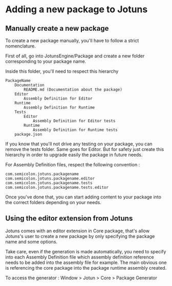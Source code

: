 # Adding a new package to Jotuns

## Manually create a new package

To create a new package manually, you'll have to follow a strict nomenclature.

First of all, go into JotunsEngine/Package and create a new folder corresponding to your package name.

Inside this folder, you'll need to respect this hierarchy

    PackageName
        Documentation
            README.md (Documentation about the package)
        Editor
            Assembly Definition for Editor
        Runtime
            Assembly Definition for Runtime
        Tests
            Editor
                Assembly Definition for Editor tests
            Runtime
                Assembly Definition for Runtime tests
        package.json

If you know that you'll not drive any testing on your package, you can remove the tests folder. Same goes for Editor. But for safety just create this hierarchy in order to upgrade easily the package in future needs.

For Assembly Definition files, respect the following convention :
    
    com.semicolon.jotuns.packagename
    com.semicolon.jotuns.packagename.editor
    com.semicolon.jotuns.packagename.tests
    com.semicolon.jotuns.packagename.tests.editor
    
Once you've done that, you can start adding content to your package into the correct folders depending on your needs.

## Using the editor extension from Jotuns

Jotuns comes with an editor extension in Core package, that's allow Jotuns's user to create a new package by only specifying the package name and some options.

Take care, even if the generation is made automatically, you need to specify into each Assembly Definition file which assembly definition reference needs to be added into the assembly file for example. The main obvious one is referencing the core package into the package runtime assembly created.

To access the generator : Window > Jotun > Core > Package Generator


